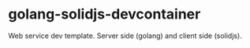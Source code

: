 # golang-solidjs-devcontainer
Web service dev template. Server side (golang) and client side (solidjs).
